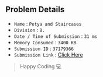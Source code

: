 ## Problem Details 
 
- `Name`                      : `Petya and Staircases`
- `Division`                  : `B.`
- `Date / Time of Submission` : `31 ms`
- `Memory Consumed`           : `3400 KB`
- `Submission ID`             : `37179366`
- `Submission Link`           : [Click Here](http://codeforces.com/contest/362/submission/37179366)

> Happy Coding   :computer:
